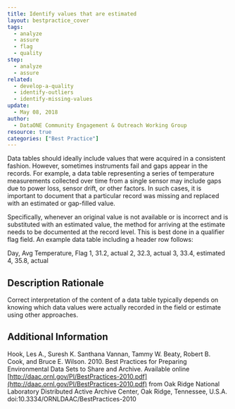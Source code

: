 ```yaml
---
title: Identify values that are estimated
layout: bestpractice_cover
tags:
  - analyze
  - assure
  - flag
  - quality
step:
  - analyze
  - assure
related:
  - develop-a-quality
  - identify-outliers
  - identify-missing-values
update:
  - May 08, 2018
author:
  - DataONE Community Engagement & Outreach Working Group
resource: true
categories: ["Best Practice"]
---
```



Data tables should ideally include values that were acquired in a consistent fashion. However, sometimes instruments fail and gaps appear in the records. For example, a data table representing a series of temperature measurements collected over time from a single sensor may include gaps due to power loss, sensor drift, or other factors. In such cases, it is important to document that a particular record was missing and replaced with an estimated or gap-filled value.

Specifically, whenever an original value is not available or is incorrect and is substituted with an estimated value, the method for arriving at the estimate needs to be documented at the record level. This is best done in a qualifier flag field. An example data table including a header row follows:

Day, Avg Temperature, Flag
1, 31.2, actual
2, 32.3, actual
3, 33.4, estimated
4, 35.8, actual

## Description Rationale

Correct interpretation of the content of a data table typically depends on knowing which data values were actually recorded in the field or estimate using other approaches.

## Additional Information

Hook, Les A., Suresh K. Santhana Vannan, Tammy W. Beaty, Robert B. Cook, and Bruce E. Wilson. 2010. Best Practices for Preparing Environmental Data Sets to Share and Archive. Available online [http://daac.ornl.gov/PI/BestPractices-2010.pdf](http://daac.ornl.gov/PI/BestPractices-2010.pdf) from Oak Ridge National Laboratory Distributed Active Archive Center, Oak Ridge, Tennessee, U.S.A. doi:10.3334/ORNLDAAC/BestPractices-2010
